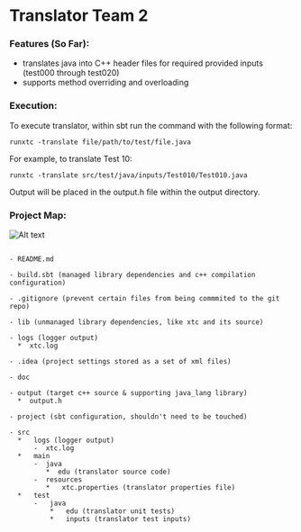# Translator Team 2 

### Features (So Far):

- translates java into C++ header files for required provided inputs (test000 through test020)
- supports method overriding and overloading

###  Execution:

To execute translator, within sbt run the command with the following format:

```
runxtc -translate file/path/to/test/file.java
```

For example, to translate Test 10:

```
runxtc -translate src/test/java/inputs/Test010/Test010.java
```

Output will be placed in the output.h file within the output directory.

### Project Map:

![Alt text](https://github.com/nyu-oop-fa17/translator-2/blob/master/process.png)

```

- README.md

- build.sbt (managed library dependencies and c++ compilation configuration)

- .gitignore (prevent certain files from being commmited to the git repo)

- lib (unmanaged library dependencies, like xtc and its source) 

- logs (logger output)
  *  xtc.log 

- .idea (project settings stored as a set of xml files)

- doc

- output (target c++ source & supporting java_lang library)
  *  output.h

- project (sbt configuration, shouldn't need to be touched)

- src 
  *   logs (logger output)
      -  xtc.log
  *   main
      -  java
         *  edu (translator source code)
      -  resources
         *   xtc.properties (translator properties file)
  *   test
      -   java
          *   edu (translator unit tests)
          *   inputs (translator test inputs)
```
